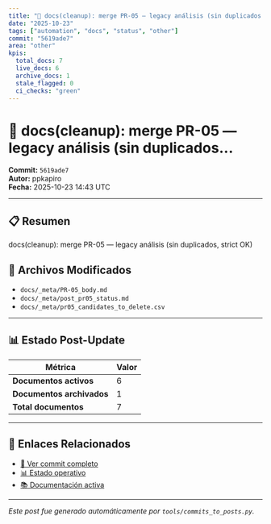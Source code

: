 ```yaml
---
title: "🔄 docs(cleanup): merge PR-05 — legacy análisis (sin duplicados..."
date: "2025-10-23"
tags: ["automation", "docs", "status", "other"]
commit: "5619ade7"
area: "other"
kpis:
  total_docs: 7
  live_docs: 6
  archive_docs: 1
  stale_flagged: 0
  ci_checks: "green"
---
```


# 🔄 docs(cleanup): merge PR-05 — legacy análisis (sin duplicados...

**Commit:** `5619ade7`  
**Autor:** ppkapiro  
**Fecha:** 2025-10-23 14:43 UTC

---

## 📋 Resumen

docs(cleanup): merge PR-05 — legacy análisis (sin duplicados, strict OK)

## 📂 Archivos Modificados

- `docs/_meta/PR-05_body.md`
- `docs/_meta/post_pr05_status.md`
- `docs/_meta/pr05_candidates_to_delete.csv`

---

## 📊 Estado Post-Update

| Métrica | Valor |
|---------|-------|
| **Documentos activos** | 6 |
| **Documentos archivados** | 1 |
| **Total documentos** | 7 |

---

## 🔗 Enlaces Relacionados

- [📁 Ver commit completo](https://github.com/ppkapiro/runart-foundry/commit/5619ade7c7ebd7646e714070e3e21901b1a4d3ce)
- [📊 Estado operativo](/status/)
- [📚 Documentación activa](/docs/live/)

---

_Este post fue generado automáticamente por `tools/commits_to_posts.py`._
